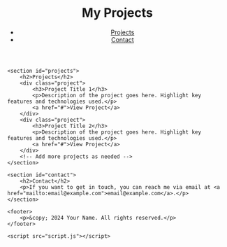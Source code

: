 <!DOCTYPE html>
<html lang="en">
<head>
    <meta charset="UTF-8">
    <meta name="viewport" content="width=device-width, initial-scale=1.0">
    <title>My Projects</title>
    <link rel="stylesheet" href="style.css">
</head>
<body>
    <header>
        <h1>My Projects</h1>
        <nav>
            <ul>
                <li><a href="#projects">Projects</a></li>
                <li><a href="#contact">Contact</a></li>
            </ul>
        </nav>
    </header>

    <section id="projects">
        <h2>Projects</h2>
        <div class="project">
            <h3>Project Title 1</h3>
            <p>Description of the project goes here. Highlight key features and technologies used.</p>
            <a href="#">View Project</a>
        </div>
        <div class="project">
            <h3>Project Title 2</h3>
            <p>Description of the project goes here. Highlight key features and technologies used.</p>
            <a href="#">View Project</a>
        </div>
        <!-- Add more projects as needed -->
    </section>

    <section id="contact">
        <h2>Contact</h2>
        <p>If you want to get in touch, you can reach me via email at <a href="mailto:email@example.com">email@example.com</a>.</p>
    </section>

    <footer>
        <p>&copy; 2024 Your Name. All rights reserved.</p>
    </footer>

    <script src="script.js"></script>
</body>
</html>
